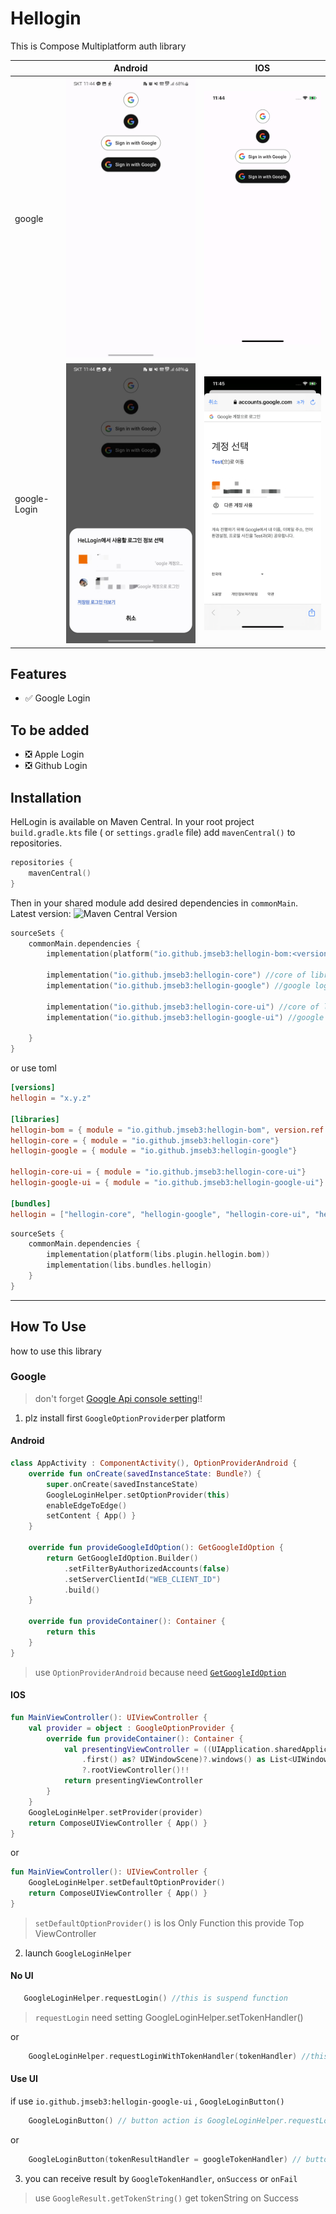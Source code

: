 # Hellogin

This is Compose Multiplatform auth library

|              | Android                                            | IOS                                        |
|--------------|----------------------------------------------------|--------------------------------------------|
| google       | ![android](./screenshot/android_main.jpg)          | ![iOS](./screenshot/ios_main.png)          |
| google-Login | ![androidL](./screenshot/android_google_login.jpg) | ![iOSL](./screenshot/ios_google_login.png) |

## Features

- ✅ Google Login

## To be added
- ❎ Apple Login
- ❎ Github Login

## Installation

HelLogin is available on Maven Central. In your root project `build.gradle.kts` file (
or `settings.gradle` file) add `mavenCentral()` to repositories.

```kotlin
repositories {
    mavenCentral()
}
```

Then in your shared module add desired dependencies in `commonMain`. Latest version: ![Maven Central Version](https://img.shields.io/maven-central/v/io.github.jmseb3/hellogin-bom)

```kotlin
sourceSets {
    commonMain.dependencies {
        implementation(platform("io.github.jmseb3:hellogin-bom:<version>")) 
        
        implementation("io.github.jmseb3:hellogin-core") //core of library
        implementation("io.github.jmseb3:hellogin-google") //google login library

        implementation("io.github.jmseb3:hellogin-core-ui") //core of library for ui 
        implementation("io.github.jmseb3:hellogin-google-ui") //google login ui library

    }
}
```

or use toml

~~~toml
[versions]
hellogin = "x.y.z"

[libraries]
hellogin-bom = { module = "io.github.jmseb3:hellogin-bom", version.ref = "hellogin" }
hellogin-core = { module = "io.github.jmseb3:hellogin-core"}
hellogin-google = { module = "io.github.jmseb3:hellogin-google"}

hellogin-core-ui = { module = "io.github.jmseb3:hellogin-core-ui"}
hellogin-google-ui = { module = "io.github.jmseb3:hellogin-google-ui"}

[bundles]
hellogin = ["hellogin-core", "hellogin-google", "hellogin-core-ui", "hellogin-google-ui"]

~~~
```kotlin
sourceSets {
    commonMain.dependencies {
        implementation(platform(libs.plugin.hellogin.bom))
        implementation(libs.bundles.hellogin)
    }
}
```

-----

## How To Use

how to use this library

### Google

> don't forget [Google Api console setting](https://console.cloud.google.com/)!!

1. plz install first `GoogleOptionProvider`per platform

#### Android
~~~kotlin
class AppActivity : ComponentActivity(), OptionProviderAndroid {
    override fun onCreate(savedInstanceState: Bundle?) {
        super.onCreate(savedInstanceState)
        GoogleLoginHelper.setOptionProvider(this)
        enableEdgeToEdge()
        setContent { App() }
    }

    override fun provideGoogleIdOption(): GetGoogleIdOption {
        return GetGoogleIdOption.Builder()
            .setFilterByAuthorizedAccounts(false)
            .setServerClientId("WEB_CLIENT_ID")
            .build()
    }

    override fun provideContainer(): Container {
        return this
    }
}
~~~

> use `OptionProviderAndroid` because need [`GetGoogleIdOption`](https://developers.google.com/identity/android-credential-manager/android/reference/kotlin/com/google/android/libraries/identity/googleid/GetGoogleIdOption)

#### IOS
~~~kotlin
fun MainViewController(): UIViewController {
    val provider = object : GoogleOptionProvider {
        override fun provideContainer(): Container {
            val presentingViewController = ((UIApplication.sharedApplication().connectedScenes()
                .first() as? UIWindowScene)?.windows() as List<UIWindow?>).first()
                ?.rootViewController()!!
            return presentingViewController
        }
    }
    GoogleLoginHelper.setProvider(provider)
    return ComposeUIViewController { App() }
}
~~~
or
~~~kotlin
fun MainViewController(): UIViewController {
    GoogleLoginHelper.setDefaultOptionProvider()
    return ComposeUIViewController { App() }
}
~~~

> `setDefaultOptionProvider()` is Ios Only Function this provide Top ViewController

2. launch `GoogleLoginHelper`

#### No UI
~~~kotlin
   GoogleLoginHelper.requestLogin() //this is suspend function
~~~

> `requestLogin` need setting GoogleLoginHelper.setTokenHandler()

or

~~~kotlin
    GoogleLoginHelper.requestLoginWithTokenHandler(tokenHandler) //this is suspend function
~~~

#### Use UI
if use `io.github.jmseb3:hellogin-google-ui` , `GoogleLoginButton()`

~~~kotlin
    GoogleLoginButton() // button action is GoogleLoginHelper.requestLogin()
~~~

or

~~~kotlin
    GoogleLoginButton(tokenResultHandler = googleTokenHandler) // button action is GoogleLoginHelper.requestLoginWithTokenHandler()
~~~

3. you can receive result by `GoogleTokenHandler`, `onSuccess` or `onFail`

> use `GoogleResult.getTokenString()` get tokenString on Success

